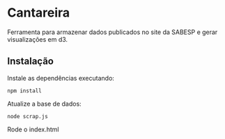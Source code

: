 # Cantareira

Ferramenta para armazenar dados publicados no site da SABESP e gerar visualizações em d3.

## Instalação

Instale as dependências executando:

```
npm install
```

Atualize a base de dados:
```
node scrap.js
```

Rode o index.html